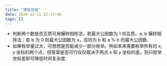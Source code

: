 ```yaml
---
title: "课堂总结"
date: 2024-12-21 22:17:46
tags: []
---
```

- 判断两个数是否互质可用辗转相除法，若最大公因数为 1 则互质。a, b 辗转相除法：若 b 为 0 则最大公因数为 a，否则为 b 和 a % b 的最大公因数.
- 如果枚举量过大，可想想是否能减少一部分枚举。例如本来需要枚举所有的 x, y 坐标的两个点，但答案是否可行仅仅取决于两点 x 和 y 坐标的差，则只枚举坐标差即可降低时间复杂度.